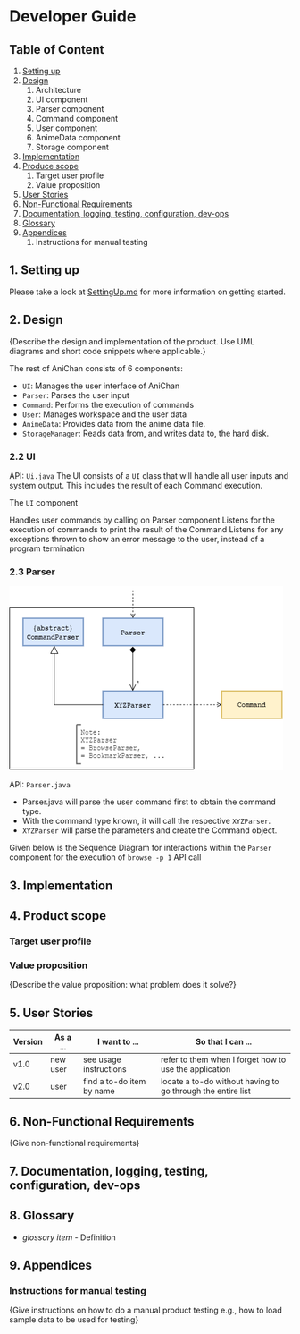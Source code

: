 # Developer Guide

## Table of Content
1. [Setting up](#1-setting-up)
1. [Design](#2-design)
    1. Architecture
    1. UI component
    1. Parser component
    1. Command component
    1. User component
    1. AnimeData component
    1. Storage component
1. [Implementation](#3-implementation)
1. [Produce scope](#4-product-scope)
    1. Target user profile
    1. Value proposition
1. [User Stories](#5-user-stories)
1. [Non-Functional Requirements](#6-non-functional-requirements)
1. [Documentation, logging, testing, configuration, dev-ops](#7-documentation-logging-testing-configuration-dev-ops)
1. [Glossary](#8-glossary)
1. [Appendices](#9-appendices)
    1. Instructions for manual testing


## 1. Setting up
Please take a look at [SettingUp.md](SettingUp.md) for more information on getting started.

## 2. Design 
{Describe the design and implementation of the product. Use UML diagrams and short code snippets where applicable.}


The rest of AniChan consists of 6 components:
- `UI`: Manages the user interface of AniChan
- `Parser`: Parses the user input 
- `Command`: Performs the execution of commands
- `User`: Manages workspace and the user data
- `AnimeData`: Provides data from the anime data file.
- `StorageManager`: Reads data from, and writes data to, the hard disk.

### 2.2 UI
API: `Ui.java`
The UI consists of a `UI` class that will handle all user inputs and system output. This includes the result of each Command execution. 

The `UI` component

Handles user commands by calling on Parser component
Listens for the execution of commands to print the result of the Command
Listens for any exceptions thrown to show an error message to the user, instead of a program termination

### 2.3 Parser
![Parser Diagram](images/Parser-Class-Diagram.png)

API: `Parser.java`

- Parser.java will parse the user command first to obtain the command type.
- With the command type known, it will call the respective `XYZParser`.
- `XYZParser` will parse the parameters and create the Command object.


Given below is the Sequence Diagram for interactions within the `Parser` component for the execution of `browse -p 1` API call





## 3. Implementation


## 4. Product scope
### Target user profile


### Value proposition

{Describe the value proposition: what problem does it solve?}

## 5. User Stories

|Version| As a ... | I want to ... | So that I can ...|
|--------|----------|---------------|------------------|
|v1.0|new user|see usage instructions|refer to them when I forget how to use the application|
|v2.0|user|find a to-do item by name|locate a to-do without having to go through the entire list|

## 6. Non-Functional Requirements

{Give non-functional requirements}

## 7. Documentation, logging, testing, configuration, dev-ops

## 8. Glossary

* *glossary item* - Definition

## 9. Appendices

### Instructions for manual testing

{Give instructions on how to do a manual product testing e.g., how to load sample data to be used for testing}
